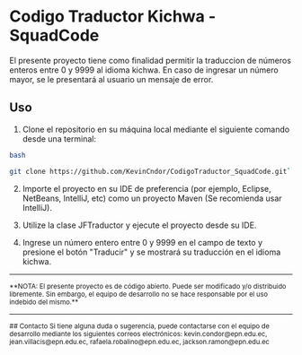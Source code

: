 # Codigo Traductor Kichwa - SquadCode
El presente proyecto tiene como finalidad permitir la traduccion de números enteros entre 0 y 9999 al idioma kichwa. En caso de ingresar un número mayor, se le presentará al usuario un mensaje de error.

## Uso

1. Clone el repositorio en su máquina local mediante el siguiente comando desde una terminal:


```bash
bash

git clone https://github.com/KevinCndor/CodigoTraductor_SquadCode.git`

```
2. Importe el proyecto en su IDE de preferencia (por ejemplo, Eclipse, NetBeans, IntelliJ, etc) como un proyecto Maven (Se recomienda usar IntelliJ).

3. Utilize la clase JFTraductor y ejecute el proyecto desde su IDE.

4. Ingrese un número entero entre 0 y 9999 en el campo de texto y presione el botón "Traducir" y se mostrará su traducción en el idioma kichwa.

---
<sub>
**NOTA: El presente proyecto es de código abierto. Puede ser modificado y/o distribuido libremente. Sin embargo, el equipo de desarrollo no se hace responsable por el uso indebido del mismo.**
</sub>

---

<sub>
## Contacto
Si tiene alguna duda o sugerencia, puede contactarse con el equipo de desarrollo mediante los siguientes correos electrónicos: kevin.condor@epn.edu.ec, jean.villacis@epn.edu.ec, rafaela.robalino@epn.edu.ec, jackson.ramon@epn.edu.ec
<sub>
